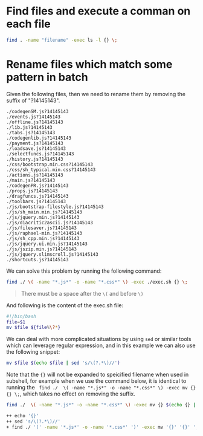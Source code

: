 # Find files and execute a comman on each file
```bash
find . -name "filename" -exec ls -l {} \;
```

# Rename files which match some pattern in batch 
Given the following files, then we need to rename them by removing the suffix of "?14145143".

```
./codegenSM.js?14145143
./events.js?14145143
./offline.js?14145143
./lib.js?14145143
./tabs.js?14145143
./codegenlib.js?14145143
./payment.js?14145143
./loadsave.js?14145143
./selectfuncs.js?14145143
./history.js?14145143
./css/bootstrap.min.css?14145143
./css/sh_typical.min.css?14145143
./actions.js?14145143
./main.js?14145143
./codegenPR.js?14145143
./props.js?14145143
./dragfuncs.js?14145143
./toolbars.js?14145143
./js/bootstrap-filestyle.js?14145143
./js/sh_main.min.js?14145143
./js/jquery.min.js?14145143
./js/diacritic2ascii.js?14145143
./js/filesaver.js?14145143
./js/raphael-min.js?14145143
./js/sh_cpp.min.js?14145143
./js/jquery.ui.min.js?14145143
./js/jszip.min.js?14145143
./js/jquery.slimscroll.js?14145143
./shortcuts.js?14145143
```
We can solve this problem by running the following command:
```bash
find ./ \( -name "*.js*" -o -name "*.css*" \) -exec ./exec.sh {} \;
```
> There must be a space after the `\(` and before `\)`

And following is the content of the exec.sh file:

```bash
#!/bin/bash
file=$1
mv $file ${file%\?*}
```

We can deal with more complicated situations by using ```sed``` or similar tools which can leverage regular expression, 
and in this example we can also use the following snippet:
```bash
mv $file $(echo $file | sed 's/\(?.*\)//')
```

Note that the `{}` will not be expanded to speicified filename when used in subshell, for example when we use the command
below, it is identical to running the ``` find ./  \( -name "*.js*" -o -name "*.css*" \) -exec mv {} {} \;```, which takes
no effect on removing the suffix.

```bash
find ./  \( -name "*.js*" -o -name "*.css*" \) -exec mv {} $(echo {} | sed 's/\(?.*\)//') \;

++ echo '{}'
++ sed 's/\(?.*\)//'
+ find ./ '(' -name '*.js*' -o -name '*.css*' ')' -exec mv '{}' '{}' ';'
```
